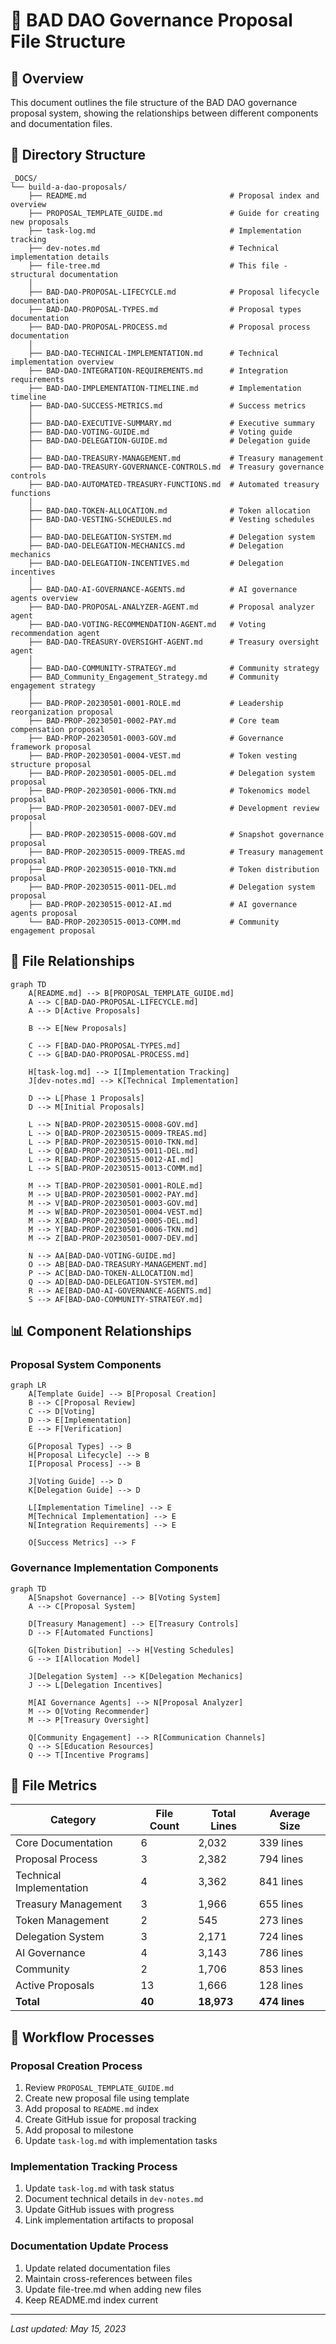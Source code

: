 # 🌳 BAD DAO Governance Proposal File Structure

## 📂 Overview

This document outlines the file structure of the BAD DAO governance proposal system, showing the relationships between different components and documentation files.

## 📁 Directory Structure

```
_DOCS/
└── build-a-dao-proposals/
    ├── README.md                                # Proposal index and overview
    ├── PROPOSAL_TEMPLATE_GUIDE.md               # Guide for creating new proposals
    ├── task-log.md                              # Implementation tracking
    ├── dev-notes.md                             # Technical implementation details
    ├── file-tree.md                             # This file - structural documentation
    │
    ├── BAD-DAO-PROPOSAL-LIFECYCLE.md            # Proposal lifecycle documentation
    ├── BAD-DAO-PROPOSAL-TYPES.md                # Proposal types documentation
    ├── BAD-DAO-PROPOSAL-PROCESS.md              # Proposal process documentation
    │
    ├── BAD-DAO-TECHNICAL-IMPLEMENTATION.md      # Technical implementation overview
    ├── BAD-DAO-INTEGRATION-REQUIREMENTS.md      # Integration requirements
    ├── BAD-DAO-IMPLEMENTATION-TIMELINE.md       # Implementation timeline
    ├── BAD-DAO-SUCCESS-METRICS.md               # Success metrics
    │
    ├── BAD-DAO-EXECUTIVE-SUMMARY.md             # Executive summary
    ├── BAD-DAO-VOTING-GUIDE.md                  # Voting guide
    ├── BAD-DAO-DELEGATION-GUIDE.md              # Delegation guide
    │
    ├── BAD-DAO-TREASURY-MANAGEMENT.md           # Treasury management
    ├── BAD-DAO-TREASURY-GOVERNANCE-CONTROLS.md  # Treasury governance controls
    ├── BAD-DAO-AUTOMATED-TREASURY-FUNCTIONS.md  # Automated treasury functions
    │
    ├── BAD-DAO-TOKEN-ALLOCATION.md              # Token allocation
    ├── BAD-DAO-VESTING-SCHEDULES.md             # Vesting schedules
    │
    ├── BAD-DAO-DELEGATION-SYSTEM.md             # Delegation system
    ├── BAD-DAO-DELEGATION-MECHANICS.md          # Delegation mechanics
    ├── BAD-DAO-DELEGATION-INCENTIVES.md         # Delegation incentives
    │
    ├── BAD-DAO-AI-GOVERNANCE-AGENTS.md          # AI governance agents overview
    ├── BAD-DAO-PROPOSAL-ANALYZER-AGENT.md       # Proposal analyzer agent
    ├── BAD-DAO-VOTING-RECOMMENDATION-AGENT.md   # Voting recommendation agent
    ├── BAD-DAO-TREASURY-OVERSIGHT-AGENT.md      # Treasury oversight agent
    │
    ├── BAD-DAO-COMMUNITY-STRATEGY.md            # Community strategy
    ├── BAD_Community_Engagement_Strategy.md     # Community engagement strategy
    │
    ├── BAD-PROP-20230501-0001-ROLE.md           # Leadership reorganization proposal
    ├── BAD-PROP-20230501-0002-PAY.md            # Core team compensation proposal
    ├── BAD-PROP-20230501-0003-GOV.md            # Governance framework proposal
    ├── BAD-PROP-20230501-0004-VEST.md           # Token vesting structure proposal
    ├── BAD-PROP-20230501-0005-DEL.md            # Delegation system proposal
    ├── BAD-PROP-20230501-0006-TKN.md            # Tokenomics model proposal
    ├── BAD-PROP-20230501-0007-DEV.md            # Development review proposal
    │
    ├── BAD-PROP-20230515-0008-GOV.md            # Snapshot governance proposal
    ├── BAD-PROP-20230515-0009-TREAS.md          # Treasury management proposal
    ├── BAD-PROP-20230515-0010-TKN.md            # Token distribution proposal
    ├── BAD-PROP-20230515-0011-DEL.md            # Delegation system proposal
    ├── BAD-PROP-20230515-0012-AI.md             # AI governance agents proposal
    └── BAD-PROP-20230515-0013-COMM.md           # Community engagement proposal
```

## 🔄 File Relationships

```mermaid
graph TD
    A[README.md] --> B[PROPOSAL_TEMPLATE_GUIDE.md]
    A --> C[BAD-DAO-PROPOSAL-LIFECYCLE.md]
    A --> D[Active Proposals]
    
    B --> E[New Proposals]
    
    C --> F[BAD-DAO-PROPOSAL-TYPES.md]
    C --> G[BAD-DAO-PROPOSAL-PROCESS.md]
    
    H[task-log.md] --> I[Implementation Tracking]
    J[dev-notes.md] --> K[Technical Implementation]
    
    D --> L[Phase 1 Proposals]
    D --> M[Initial Proposals]
    
    L --> N[BAD-PROP-20230515-0008-GOV.md]
    L --> O[BAD-PROP-20230515-0009-TREAS.md]
    L --> P[BAD-PROP-20230515-0010-TKN.md]
    L --> Q[BAD-PROP-20230515-0011-DEL.md]
    L --> R[BAD-PROP-20230515-0012-AI.md]
    L --> S[BAD-PROP-20230515-0013-COMM.md]
    
    M --> T[BAD-PROP-20230501-0001-ROLE.md]
    M --> U[BAD-PROP-20230501-0002-PAY.md]
    M --> V[BAD-PROP-20230501-0003-GOV.md]
    M --> W[BAD-PROP-20230501-0004-VEST.md]
    M --> X[BAD-PROP-20230501-0005-DEL.md]
    M --> Y[BAD-PROP-20230501-0006-TKN.md]
    M --> Z[BAD-PROP-20230501-0007-DEV.md]
    
    N --> AA[BAD-DAO-VOTING-GUIDE.md]
    O --> AB[BAD-DAO-TREASURY-MANAGEMENT.md]
    P --> AC[BAD-DAO-TOKEN-ALLOCATION.md]
    Q --> AD[BAD-DAO-DELEGATION-SYSTEM.md]
    R --> AE[BAD-DAO-AI-GOVERNANCE-AGENTS.md]
    S --> AF[BAD-DAO-COMMUNITY-STRATEGY.md]
```

## 📊 Component Relationships

### Proposal System Components

```mermaid
graph LR
    A[Template Guide] --> B[Proposal Creation]
    B --> C[Proposal Review]
    C --> D[Voting]
    D --> E[Implementation]
    E --> F[Verification]
    
    G[Proposal Types] --> B
    H[Proposal Lifecycle] --> B
    I[Proposal Process] --> B
    
    J[Voting Guide] --> D
    K[Delegation Guide] --> D
    
    L[Implementation Timeline] --> E
    M[Technical Implementation] --> E
    N[Integration Requirements] --> E
    
    O[Success Metrics] --> F
```

### Governance Implementation Components

```mermaid
graph TD
    A[Snapshot Governance] --> B[Voting System]
    A --> C[Proposal System]
    
    D[Treasury Management] --> E[Treasury Controls]
    D --> F[Automated Functions]
    
    G[Token Distribution] --> H[Vesting Schedules]
    G --> I[Allocation Model]
    
    J[Delegation System] --> K[Delegation Mechanics]
    J --> L[Delegation Incentives]
    
    M[AI Governance Agents] --> N[Proposal Analyzer]
    M --> O[Voting Recommender]
    M --> P[Treasury Oversight]
    
    Q[Community Engagement] --> R[Communication Channels]
    Q --> S[Education Resources]
    Q --> T[Incentive Programs]
```

## 📏 File Metrics

| Category | File Count | Total Lines | Average Size |
|----------|------------|-------------|--------------|
| Core Documentation | 6 | 2,032 | 339 lines |
| Proposal Process | 3 | 2,382 | 794 lines |
| Technical Implementation | 4 | 3,362 | 841 lines |
| Treasury Management | 3 | 1,966 | 655 lines |
| Token Management | 2 | 545 | 273 lines |
| Delegation System | 3 | 2,171 | 724 lines |
| AI Governance | 4 | 3,143 | 786 lines |
| Community | 2 | 1,706 | 853 lines |
| Active Proposals | 13 | 1,666 | 128 lines |
| **Total** | **40** | **18,973** | **474 lines** |

## 🔄 Workflow Processes

### Proposal Creation Process

1. Review `PROPOSAL_TEMPLATE_GUIDE.md`
2. Create new proposal file using template
3. Add proposal to `README.md` index
4. Create GitHub issue for proposal tracking
5. Add proposal to milestone
6. Update `task-log.md` with implementation tasks

### Implementation Tracking Process

1. Update `task-log.md` with task status
2. Document technical details in `dev-notes.md`
3. Update GitHub issues with progress
4. Link implementation artifacts to proposal

### Documentation Update Process

1. Update related documentation files
2. Maintain cross-references between files
3. Update file-tree.md when adding new files
4. Keep README.md index current

---

*Last updated: May 15, 2023* 